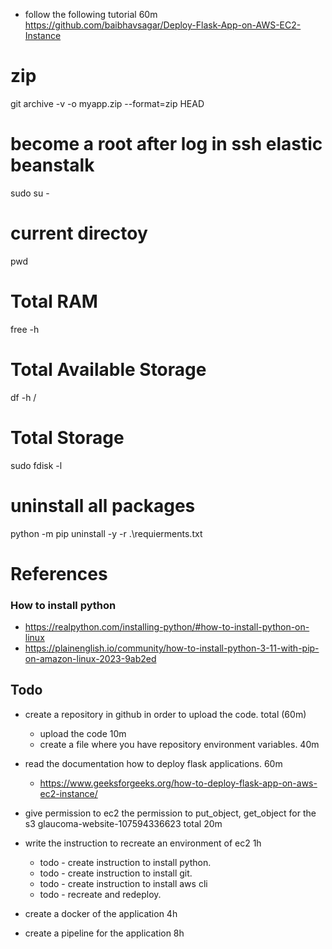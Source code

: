 
- follow the following tutorial 60m
https://github.com/baibhavsagar/Deploy-Flask-App-on-AWS-EC2-Instance

# zip
git archive -v -o myapp.zip --format=zip HEAD


# become a root after log in ssh elastic beanstalk
sudo su -

# current directoy
pwd

# Total RAM
free -h

# Total Available Storage
df -h /

# Total Storage
sudo fdisk -l

# uninstall all packages
python -m pip uninstall -y -r .\requierments.txt


# References

### How to install python
* https://realpython.com/installing-python/#how-to-install-python-on-linux
* https://plainenglish.io/community/how-to-install-python-3-11-with-pip-on-amazon-linux-2023-9ab2ed



## Todo
* create a repository in github in order to upload the code. total (60m)
    * upload the code 10m
    * create a file where you have repository environment variables. 40m
* read the documentation how to deploy flask applications.   60m
    *  https://www.geeksforgeeks.org/how-to-deploy-flask-app-on-aws-ec2-instance/
* give permission to ec2 the permission to put_object, get_object for the s3 glaucoma-website-107594336623 total 20m
* write the instruction to recreate an environment of ec2 1h
    * todo - create instruction to install python.
    * todo - create instruction to install git.
    * todo - create instruction to install aws cli
    * todo - recreate and redeploy.

* create a docker of the application 4h
* create a pipeline for the application 8h